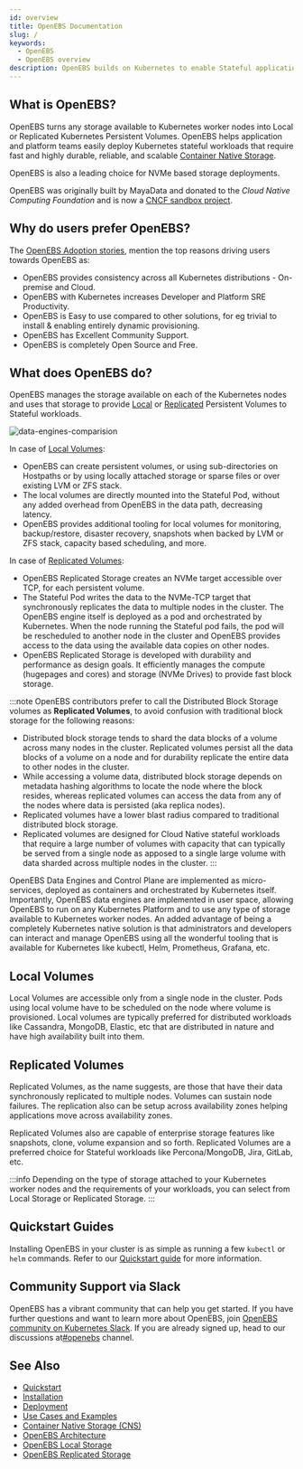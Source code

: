 ```yaml
---
id: overview
title: OpenEBS Documentation
slug: /
keywords:
  - OpenEBS
  - OpenEBS overview
description: OpenEBS builds on Kubernetes to enable Stateful applications to easily access Dynamic Local or Replicated Container Attached Kubernetes Persistent Volumes. By using the Container Native Storage pattern users report lower costs, easier management, and more control for their teams.
---
```


## What is OpenEBS?

OpenEBS turns any storage available to Kubernetes worker nodes into Local or Replicated Kubernetes Persistent Volumes. OpenEBS helps application and platform teams easily deploy Kubernetes stateful workloads that require fast and highly durable, reliable, and scalable [Container Native Storage](../concepts/container-native-storage.md).

OpenEBS is also a leading choice for NVMe based storage deployments.

OpenEBS was originally built by MayaData and donated to the _Cloud Native Computing Foundation_ and is now a [CNCF sandbox project](https://www.cncf.io/sandbox-projects/).

## Why do users prefer OpenEBS?

The [OpenEBS Adoption stories](https://github.com/openebs/openebs/blob/master/ADOPTERS.md), mention the top reasons driving users towards OpenEBS as:

- OpenEBS provides consistency across all Kubernetes distributions - On-premise and Cloud.
- OpenEBS with Kubernetes increases Developer and Platform SRE Productivity.
- OpenEBS is Easy to use compared to other solutions, for eg trivial to install & enabling entirely dynamic provisioning.
- OpenEBS has Excellent Community Support.
- OpenEBS is completely Open Source and Free.

## What does OpenEBS do?

OpenEBS manages the storage available on each of the Kubernetes nodes and uses that storage to provide [Local](#local-volumes) or [Replicated](#replicated-volumes) Persistent Volumes to Stateful workloads.

![data-engines-comparision](../assets/data-engines-comparision.svg)

In case of [Local Volumes](#local-volumes):

- OpenEBS can create persistent volumes, or using sub-directories on Hostpaths or by using locally attached storage or sparse files or over existing LVM or ZFS stack.
- The local volumes are directly mounted into the Stateful Pod, without any added overhead from OpenEBS in the data path, decreasing latency.
- OpenEBS provides additional tooling for local volumes for monitoring, backup/restore, disaster recovery, snapshots when backed by LVM or ZFS stack, capacity based scheduling, and more.

In case of [Replicated Volumes](#replicated-volumes):

- OpenEBS Replicated Storage creates an NVMe target accessible over TCP, for each persistent volume.
- The Stateful Pod writes the data to the NVMe-TCP target that synchronously replicates the data to multiple nodes in the cluster. The OpenEBS engine itself is deployed as a pod and orchestrated by Kubernetes. When the node running the Stateful pod fails, the pod will be rescheduled to another node in the cluster and OpenEBS provides access to the data using the available data copies on other nodes.
- OpenEBS Replicated Storage is developed with durability and performance as design goals. It efficiently manages the compute (hugepages and cores) and storage (NVMe Drives) to provide fast block storage.

:::note
OpenEBS contributors prefer to call the Distributed Block Storage volumes as **Replicated Volumes**, to avoid confusion with traditional block storage for the following reasons:
* Distributed block storage tends to shard the data blocks of a volume across many nodes in the cluster. Replicated volumes persist all the data blocks of a volume on a node and for durability replicate the entire data to other nodes in the cluster.  
* While accessing a volume data, distributed block storage depends on metadata hashing algorithms to locate the node where the block resides, whereas replicated volumes can access the data from any of the nodes where data is persisted (aka replica nodes).
* Replicated volumes have a lower blast radius compared to traditional distributed block storage. 
* Replicated volumes are designed for Cloud Native stateful workloads that require a large number of volumes with capacity that can typically be served from a single node as apposed to a single large volume with data sharded across multiple nodes in the cluster.
:::

OpenEBS Data Engines and Control Plane are implemented as micro-services, deployed as containers and orchestrated by Kubernetes itself. Importantly, OpenEBS data engines are implemented in user space, allowing OpenEBS to run on any Kubernetes Platform and to use any type of storage available to Kubernetes worker nodes. An added advantage of being a completely Kubernetes native solution is that administrators and developers can interact and manage OpenEBS using all the wonderful tooling that is available for Kubernetes like kubectl, Helm, Prometheus, Grafana, etc.

## Local Volumes

Local Volumes are accessible only from a single node in the cluster. Pods using local volume have to be scheduled on the node where volume is provisioned. Local volumes are typically preferred for distributed workloads like Cassandra, MongoDB, Elastic, etc that are distributed in nature and have high availability built into them.

## Replicated Volumes

Replicated Volumes, as the name suggests, are those that have their data synchronously replicated to multiple nodes. Volumes can sustain node failures. The replication also can be setup across availability zones helping applications move across availability zones.

Replicated Volumes also are capable of enterprise storage features like snapshots, clone, volume expansion and so forth. Replicated Volumes are a preferred choice for Stateful workloads like Percona/MongoDB, Jira, GitLab, etc.

:::info
Depending on the type of storage attached to your Kubernetes worker nodes and the requirements of your workloads, you can select from Local Storage or Replicated Storage.
:::

## Quickstart Guides

Installing OpenEBS in your cluster is as simple as running a few `kubectl` or `helm` commands. Refer to our [Quickstart guide](../quickstart-guide) for more information.

## Community Support via Slack

OpenEBS has a vibrant community that can help you get started. If you have further questions and want to learn more about OpenEBS, join [OpenEBS community on Kubernetes Slack](https://kubernetes.slack.com). If you are already signed up, head to our discussions at[#openebs](https://kubernetes.slack.com/messages/openebs/) channel.

## See Also

- [Quickstart](../quickstart-guide)
- [Installation](../quickstart-guide/installation.md)
- [Deployment](../quickstart-guide/deploy-a-test-application.md)
- [Use Cases and Examples](use-cases-and-examples.mdx)
- [Container Native Storage (CNS)](../concepts/container-native-storage.md)
- [OpenEBS Architecture](../concepts/architecture.md)
- [OpenEBS Local Storage](../concepts/data-engines/local-storage.md)
- [OpenEBS Replicated Storage](../concepts/data-engines/replicated-engine.md)
